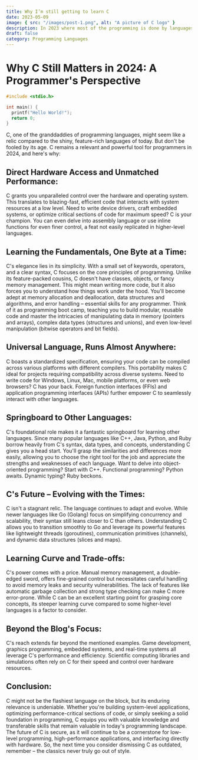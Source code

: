 ```yaml
---
title: Why I’m still getting to learn C
date: 2023-05-09
image: { src: "/images/post-1.png", alt: "A picture of C logo" }
description: In 2023 where most of the programming is done by languages like JavaScript and Python, Why C is still tough in colleges.
draft: false
category: Programming Languages
---
```


# Why C Still Matters in 2024: A Programmer's Perspective

```c
#include <stdio.h>

int main() {
  printf("Hello World!");
  return 0;
}
```

C, one of the granddaddies of programming languages, might seem like a relic compared to the shiny, feature-rich languages of today. But don't be fooled by its age. C remains a relevant and powerful tool for programmers in 2024, and here's why:

## Direct Hardware Access and Unmatched Performance:

C grants you unparalleled control over the hardware and operating system. This translates to blazing-fast, efficient code that interacts with system resources at a low level. Need to write device drivers, craft embedded systems, or optimize critical sections of code for maximum speed? C is your champion. You can even delve into assembly language or use inline functions for even finer control, a feat not easily replicated in higher-level languages.

## Learning the Fundamentals, One Byte at a Time:

C's elegance lies in its simplicity. With a small set of keywords, operators, and a clear syntax, C focuses on the core principles of programming. Unlike its feature-packed cousins, C doesn't have classes, objects, or fancy memory management. This might mean writing more code, but it also forces you to understand how things work under the hood. You'll become adept at memory allocation and deallocation, data structures and algorithms, and error handling – essential skills for any programmer. Think of it as programming boot camp, teaching you to build modular, reusable code and master the intricacies of manipulating data in memory (pointers and arrays), complex data types (structures and unions), and even low-level manipulation (bitwise operators and bit fields).

## Universal Language, Runs Almost Anywhere:

C boasts a standardized specification, ensuring your code can be compiled across various platforms with different compilers. This portability makes C ideal for projects requiring compatibility across diverse systems. Need to write code for Windows, Linux, Mac, mobile platforms, or even web browsers? C has your back. Foreign function interfaces (FFIs) and application programming interfaces (APIs) further empower C to seamlessly interact with other languages.

## Springboard to Other Languages:

C's foundational role makes it a fantastic springboard for learning other languages. Since many popular languages like C++, Java, Python, and Ruby borrow heavily from C's syntax, data types, and concepts, understanding C gives you a head start. You'll grasp the similarities and differences more easily, allowing you to choose the right tool for the job and appreciate the strengths and weaknesses of each language. Want to delve into object-oriented programming? Start with C++. Functional programming? Python awaits. Dynamic typing? Ruby beckons.

## C's Future – Evolving with the Times:

C isn't a stagnant relic. The language continues to adapt and evolve. While newer languages like Go (Golang) focus on simplifying concurrency and scalability, their syntax still leans closer to C than others. Understanding C allows you to transition smoothly to Go and leverage its powerful features like lightweight threads (goroutines), communication primitives (channels), and dynamic data structures (slices and maps).

## Learning Curve and Trade-offs:

C's power comes with a price. Manual memory management, a double-edged sword, offers fine-grained control but necessitates careful handling to avoid memory leaks and security vulnerabilities. The lack of features like automatic garbage collection and strong type checking can make C more error-prone. While C can be an excellent starting point for grasping core concepts, its steeper learning curve compared to some higher-level languages is a factor to consider.

## Beyond the Blog's Focus:

C's reach extends far beyond the mentioned examples. Game development, graphics programming, embedded systems, and real-time systems all leverage C's performance and efficiency. Scientific computing libraries and simulations often rely on C for their speed and control over hardware resources.

## Conclusion:

C might not be the flashiest language on the block, but its enduring relevance is undeniable. Whether you're building system-level applications, optimizing performance-critical sections of code, or simply seeking a solid foundation in programming, C equips you with valuable knowledge and transferable skills that remain valuable in today's programming landscape. The future of C is secure, as it will continue to be a cornerstone for low-level programming, high-performance applications, and interfacing directly with hardware. So, the next time you consider dismissing C as outdated, remember – the classics never truly go out of style.

